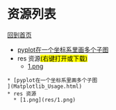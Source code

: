
# 资源列表

[回到首页](https://charleechan.github.io/MyWiki)

* [pyplot在一个坐标系里画多个子图
](Matplotlib_Usage.html)
* res 资源<mark>(右键打开或下载)</mark>
  * [1.png](res/1.png)


```mind:height=300,title=内容概要,color
* [pyplot在一个坐标系里画多个子图
](Matplotlib_Usage.html)
* res 资源
  * [1.png](res/1.png)
```

